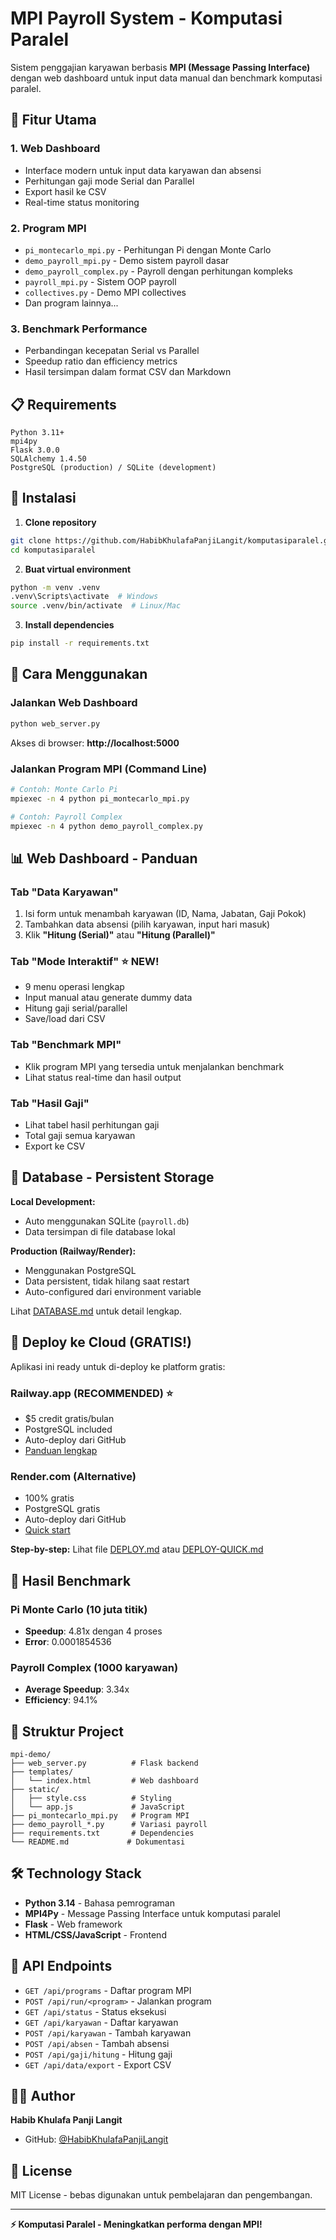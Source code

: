 # MPI Payroll System - Komputasi Paralel

Sistem penggajian karyawan berbasis **MPI (Message Passing Interface)** dengan web dashboard untuk input data manual dan benchmark komputasi paralel.

## 🚀 Fitur Utama

### 1. **Web Dashboard**
- Interface modern untuk input data karyawan dan absensi
- Perhitungan gaji mode Serial dan Parallel
- Export hasil ke CSV
- Real-time status monitoring

### 2. **Program MPI**
- `pi_montecarlo_mpi.py` - Perhitungan Pi dengan Monte Carlo
- `demo_payroll_mpi.py` - Demo sistem payroll dasar
- `demo_payroll_complex.py` - Payroll dengan perhitungan kompleks
- `payroll_mpi.py` - Sistem OOP payroll
- `collectives.py` - Demo MPI collectives
- Dan program lainnya...

### 3. **Benchmark Performance**
- Perbandingan kecepatan Serial vs Parallel
- Speedup ratio dan efficiency metrics
- Hasil tersimpan dalam format CSV dan Markdown

## 📋 Requirements

```
Python 3.11+
mpi4py
Flask 3.0.0
SQLAlchemy 1.4.50
PostgreSQL (production) / SQLite (development)
```

## 🔧 Instalasi

1. **Clone repository**
```bash
git clone https://github.com/HabibKhulafaPanjiLangit/komputasiparalel.git
cd komputasiparalel
```

2. **Buat virtual environment**
```bash
python -m venv .venv
.venv\Scripts\activate  # Windows
source .venv/bin/activate  # Linux/Mac
```

3. **Install dependencies**
```bash
pip install -r requirements.txt
```

## 🎯 Cara Menggunakan

### Jalankan Web Dashboard

```bash
python web_server.py
```

Akses di browser: **http://localhost:5000**

### Jalankan Program MPI (Command Line)

```bash
# Contoh: Monte Carlo Pi
mpiexec -n 4 python pi_montecarlo_mpi.py

# Contoh: Payroll Complex
mpiexec -n 4 python demo_payroll_complex.py
```

## 📊 Web Dashboard - Panduan

### Tab "Data Karyawan"
1. Isi form untuk menambah karyawan (ID, Nama, Jabatan, Gaji Pokok)
2. Tambahkan data absensi (pilih karyawan, input hari masuk)
3. Klik **"Hitung (Serial)"** atau **"Hitung (Parallel)"**

### Tab "Mode Interaktif" ⭐ NEW!
- 9 menu operasi lengkap
- Input manual atau generate dummy data
- Hitung gaji serial/parallel
- Save/load dari CSV

### Tab "Benchmark MPI"
- Klik program MPI yang tersedia untuk menjalankan benchmark
- Lihat status real-time dan hasil output

### Tab "Hasil Gaji"
- Lihat tabel hasil perhitungan gaji
- Total gaji semua karyawan
- Export ke CSV

## 💾 Database - Persistent Storage

**Local Development:**
- Auto menggunakan SQLite (`payroll.db`)
- Data tersimpan di file database lokal

**Production (Railway/Render):**
- Menggunakan PostgreSQL
- Data persistent, tidak hilang saat restart
- Auto-configured dari environment variable

Lihat [DATABASE.md](DATABASE.md) untuk detail lengkap.

## 🚀 Deploy ke Cloud (GRATIS!)

Aplikasi ini ready untuk di-deploy ke platform gratis:

### **Railway.app** (RECOMMENDED) ⭐
- $5 credit gratis/bulan
- PostgreSQL included
- Auto-deploy dari GitHub
- [Panduan lengkap](DEPLOY.md)

### **Render.com** (Alternative)
- 100% gratis
- PostgreSQL gratis
- Auto-deploy dari GitHub
- [Quick start](DEPLOY-QUICK.md)

**Step-by-step:** Lihat file [DEPLOY.md](DEPLOY.md) atau [DEPLOY-QUICK.md](DEPLOY-QUICK.md)

## 🧪 Hasil Benchmark

### Pi Monte Carlo (10 juta titik)
- **Speedup**: 4.81x dengan 4 proses
- **Error**: 0.0001854536

### Payroll Complex (1000 karyawan)
- **Average Speedup**: 3.34x
- **Efficiency**: 94.1%

## 📁 Struktur Project

```
mpi-demo/
├── web_server.py          # Flask backend
├── templates/
│   └── index.html         # Web dashboard
├── static/
│   ├── style.css          # Styling
│   └── app.js             # JavaScript
├── pi_montecarlo_mpi.py   # Program MPI
├── demo_payroll_*.py      # Variasi payroll
├── requirements.txt       # Dependencies
└── README.md             # Dokumentasi
```

## 🛠️ Technology Stack

- **Python 3.14** - Bahasa pemrograman
- **MPI4Py** - Message Passing Interface untuk komputasi paralel
- **Flask** - Web framework
- **HTML/CSS/JavaScript** - Frontend

## 📝 API Endpoints

- `GET /api/programs` - Daftar program MPI
- `POST /api/run/<program>` - Jalankan program
- `GET /api/status` - Status eksekusi
- `GET /api/karyawan` - Daftar karyawan
- `POST /api/karyawan` - Tambah karyawan
- `POST /api/absen` - Tambah absensi
- `POST /api/gaji/hitung` - Hitung gaji
- `GET /api/data/export` - Export CSV

## 👨‍💻 Author

**Habib Khulafa Panji Langit**
- GitHub: [@HabibKhulafaPanjiLangit](https://github.com/HabibKhulafaPanjiLangit)

## 📄 License

MIT License - bebas digunakan untuk pembelajaran dan pengembangan.

---

**⚡ Komputasi Paralel - Meningkatkan performa dengan MPI!**
